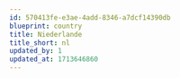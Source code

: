 ```yaml
---
id: 570413fe-e3ae-4add-8346-a7dcf14390db
blueprint: country
title: Niederlande
title_short: nl
updated_by: 1
updated_at: 1713646860
---
```

